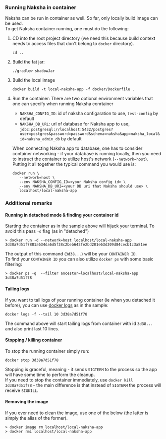 ### Running Naksha in container

Naksha can be run in container as well. So far, only locally build image can be used.\
To get Naksha container running, one must do the following:

1) CD into the root project directory (we need this because build context needs to access files that
   don't belong to `docker` directory).
     ```shell
    cd ..
    ```
2) Build the fat jar:
     ```shell
    ./gradlew shadowJar
    ```
3) Build the local image
    ```shell
   docker build -t local-naksha-app -f docker/Dockerfile .
    ```
4) Run the container:
   There are two optional environment variables that one can specify when running Naksha conrtainer
    - `NAKSHA_CONFIG_ID`: id of naksha configaration to use, `test-config` by default
    - `NAKSHA_DB_URL`: url of database for Naksha app to
      use, `jdbc:postgresql://localhost:5432/postgres?user=postgres&password=password&schema=naksha&app=naksha_local&id=naksha_admin_db`
      by default

   When connecting Naksha app to database, one has to consider container networking - if your
   database is running locally, then you need to instruct the container to utilize host's
   network (`--network=host`).\
   Putting it all together the typical command you would use is:
   ```shell
   docker run \                                                                                                                                                                                                                              
      --network=host \
      --env NAKSHA_CONFIG_ID=<your Naksha config id> \
      --env NAKSHA_DB_URI=<your DB uri that Naksha should use> \
      localhost/local-naksha-app
    ```

### Additional remarks

#### Running in detached mode & finding your container id

Starting the container as in the sample above will hijack your terminal. To avoid this pass `-d`
flag (as in "detached")

   ```shell
   > docker run -d --network=host localhost/local-naksha-app
   3d38a7d51f7881a634da6d5f38c2beb642fe2bd201e63d309d84cecb1c3a81ee
   ```

The output of this command (`3d38...`) will be your `CONTAINER ID`. \
To find your `CONTAINER ID` you can also utilize `docker ps` with some basic filtering:

   ```shell
   > docker ps -q  --filter ancestor=localhost/local-naksha-app
   3d38a7d51f78
   ```

#### Tailing logs

If you want to tail logs of your running container (ie when you detached it before), you can
use [docker logs]() as in the sample:

   ```shell
   docker logs -f --tail 10 3d38a7d51f78   
   ```

The command above will start tailing logs from container with id `3d38...` and also print last 10
lines.

#### Stopping / killing container

To stop the running container simply run:

   ```shell
   docker stop 3d38a7d51f78 
   ```

Stopping is graceful, meaning - it sends `SIGTERM` to the process so the app will have some time to
perform the cleanup.\
If you need to stop the container immediately, use `docker kill 3d38a7d51f78` - the main difference
is that instead of `SIGTERM` the process will receive `SIGKILL`.

#### Removing the image

If you ever need to clean the image, use one of the below (the latter is simply the alias of the
former).

   ```
   > docker image rm localhost/local-naksha-app
   > docker rmi localhost/local-naksha-app
   ```

